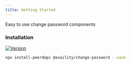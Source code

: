 ```yaml
---
title: Getting Started
---
```


Easy to use change password components

### Installation

[![Version](https://img.shields.io/npm/v/@availity/change-password.svg?style=for-the-badge)](https://www.npmjs.com/package/@availity/change-password)

```bash
npx install-peerdeps @availity/change-password --save
```

